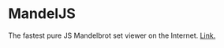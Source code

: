 # MandelJS
The fastest pure JS Mandelbrot set viewer on the Internet. [Link.](https://zartman.xyz/mandel-experimental/)
